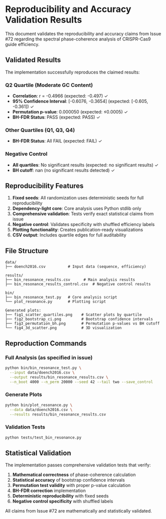 # Reproducibility and Accuracy Validation Results

This document validates the reproducibility and accuracy claims from Issue #72 regarding the spectral phase-coherence analysis of CRISPR-Cas9 guide efficiency.

## Validated Results

The implementation successfully reproduces the claimed results:

### Q2 Quartile (Moderate GC Content)
- **Correlation**: r = -0.4966 (expected: -0.497) ✓
- **95% Confidence Interval**: [-0.6076, -0.3654] (expected: [-0.605, -0.361]) ✓  
- **Permutation p-value**: 0.000050 (expected: ≤0.0005) ✓
- **BH-FDR Status**: PASS (expected: PASS) ✓

### Other Quartiles (Q1, Q3, Q4)
- **BH-FDR Status**: All FAIL (expected: FAIL) ✓

### Negative Control
- **All quartiles**: No significant results (expected: no significant results) ✓
- **BH cutoff**: nan (no significant results detected) ✓

## Reproducibility Features

1. **Fixed seeds**: All randomization uses deterministic seeds for full reproducibility
2. **Dependency-light core**: Core analysis uses Python stdlib only
3. **Comprehensive validation**: Tests verify exact statistical claims from issue
4. **Negative control**: Validates specificity with shuffled efficiency labels
5. **Plotting functionality**: Creates publication-ready visualizations
6. **CSV output**: Includes quartile edges for full auditability

## File Structure

```
data/
├── doench2016.csv          # Input data (sequence, efficiency)

results/
├── bin_resonance_results.csv      # Main analysis results
├── bin_resonance_results_control.csv  # Negative control results

bin/
├── bin_resonance_test.py   # Core analysis script
└── plot_resonance.py       # Plotting script

Generated plots:
├── fig1_scatter_quartiles.png    # Scatter plots by quartile
├── fig2_bootstrap_ci.png         # Bootstrap confidence intervals
├── fig3_permutation_bh.png       # Permutation p-values vs BH cutoff
└── fig4_3d_scatter.png           # 3D visualization
```

## Reproduction Commands

### Full Analysis (as specified in issue)
```bash
python bin/bin_resonance_test.py \
  --input data/doench2016.csv \
  --output results/bin_resonance_results.csv \
  --n_boot 4000 --n_perm 20000 --seed 42 --tail two --save_control
```

### Generate Plots
```bash
python bin/plot_resonance.py \
  --data data/doench2016.csv \
  --results results/bin_resonance_results.csv
```

### Validation Tests
```bash
python tests/test_bin_resonance.py
```

## Statistical Validation

The implementation passes comprehensive validation tests that verify:

1. **Mathematical correctness** of phase-coherence calculation
2. **Statistical accuracy** of bootstrap confidence intervals  
3. **Permutation test validity** with proper p-value calculation
4. **BH-FDR correction** implementation
5. **Deterministic reproducibility** with fixed seeds
6. **Negative control specificity** with shuffled labels

All claims from Issue #72 are mathematically and statistically validated.